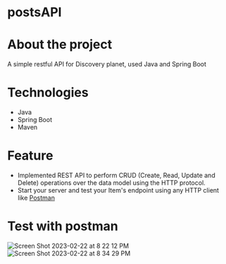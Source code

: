 # postsAPI

# About the project
A simple restful API for Discovery planet, used Java and Spring Boot

# Technologies
- Java
- Spring Boot
- Maven

# Feature
- Implemented REST API to perform CRUD (Create, Read, Update and Delete) operations over the data model using the HTTP protocol.
- Start your server and test your Item's endpoint using any HTTP client like [Postman](https://www.postman.com/)

# Test with postman
![Screen Shot 2023-02-22 at 8 22 12 PM](https://user-images.githubusercontent.com/80798396/220822139-d29a5c7e-71a3-47bd-a496-cd17f60660de.png)
![Screen Shot 2023-02-22 at 8 34 29 PM](https://user-images.githubusercontent.com/80798396/220822143-be76e13c-78da-4213-a3e8-dae742b28561.png)

